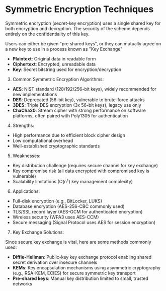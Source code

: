 # Symmetric Encryption Techniques

Symmetric encryption (secret-key encryption) uses a single shared key for both encryption and decryption. The security of the scheme depends entirely on the confidentiality of this key.

Users can either be given "pre shared keys", or they can mutually agree on a new key to use in a process known as "Key Exchange"


-   **Plaintext**: Original data in readable form
-   **Ciphertext**: Encrypted, unreadable data
-   **Key**: Secret bitstring used for encryption/decryption


3. Common Symmetric Encryption Algorithms:

-   **AES**: NIST standard (128/192/256-bit keys), widely recommended for new implementations
-   **DES**: Deprecated (56-bit key), vulnerable to brute-force attacks
-   **3DES**: Triple DES encryption (3x 56-bit keys), legacy use only
-   **ChaCha20**: Stream cipher with strong performance on software platforms, often paired with Poly1305 for authentication


4. Strengths:

-   High performance due to efficient block cipher design
-   Low computational overhead
-   Well-established cryptographic standards


5. Weaknesses:

-   Key distribution challenge (requires secure channel for key exchange)
-   Key compromise risk (all data encrypted with compromised key is vulnerable)
-   Scalability limitations (O(n²) key management complexity)


6. Applications:
- Full-disk encryption (e.g., BitLocker, LUKS)
- Database encryption (AES-256-CBC commonly used)
- TLS/SSL record layer (AES-GCM for authenticated encryption)
- Wireless security (WPA3 uses AES-CCM)
- Secure messaging (Signal Protocol uses AES for session encryption)


7. Key Exchange Solutions:

Since secure key exchange is vital, here are some methods commonly used:

-   **Diffie-Hellman**: Public-key key exchange protocol enabling shared secret derivation over insecure channels
-   **KEMs**: Key encapsulation mechanisms using asymmetric cryptography (e.g., RSA-KEM, ECIES) for secure symmetric key transport
-   **Pre-shared keys**: Manual key distribution limited to small, trusted networks
